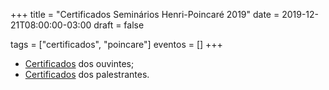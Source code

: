 +++
title = "Certificados Seminários Henri-Poincaré 2019"
date = 2019-12-21T08:00:00-03:00
draft = false

tags = ["certificados", "poincare"]
eventos = []
+++

- [Certificados](/arquivos/2019/poincare_ouvintes_2019.pdf) dos ouvintes;
- [Certificados](/arquivos/2019/poincare_palestrantes_2019.pdf) dos palestrantes.
